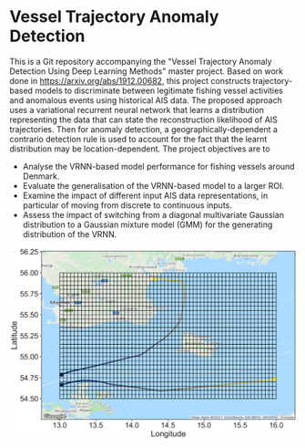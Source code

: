 # Vessel Trajectory Anomaly Detection
This is a Git repository accompanying the "Vessel Trajectory Anomaly Detection Using Deep Learning Methods" master project. Based on work done in https://arxiv.org/abs/1912.00682, this project constructs trajectory-based models to discriminate between legitimate fishing vessel activities and anomalous events using historical AIS data. The proposed approach uses a variational recurrent neural network that learns a distribution representing the data that can state the reconstruction likelihood of AIS trajectories. Then for anomaly detection, a geographically-dependent a contrario detection rule is used to account for the fact that the learnt distribution may be location-dependent. The project objectives are to

 - Analyse the VRNN-based model performance for fishing vessels around Denmark.
 - Evaluate the generalisation of the VRNN-based model to a larger ROI.
 - Examine the impact of different input AIS data representations, in particular of moving from discrete to continuous inputs. 
 - Assess the impact of switching from a diagonal multivariate Gaussian distribution to a Gaussian mixture model (GMM) for the generating distribution of the VRNN.


![Explain binning](https://github.com/ThordurPall/vessel-trajectory-anomaly-detection/blob/main/figures/regions/Bornholm/Explain_Binning_Bornholm.png?raw=true)
